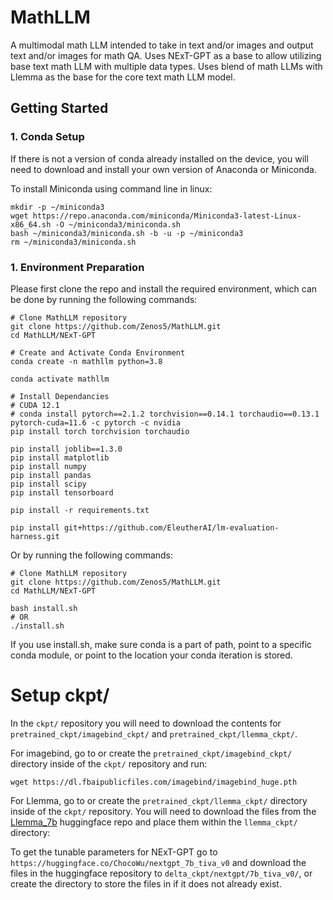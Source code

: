# MathLLM
A multimodal math LLM intended to take in text and/or images and output text and/or images for math QA.  Uses NExT-GPT as a base to allow utilizing base text math LLM with multiple data types.  Uses blend of math LLMs with Llemma as the base for the core text math LLM model.

## Getting Started

### 1. Conda Setup
If there is not a version of conda already installed on the device, you will need to download and install your own version of Anaconda or Miniconda.

To install Miniconda using command line in linux:

```
mkdir -p ~/miniconda3
wget https://repo.anaconda.com/miniconda/Miniconda3-latest-Linux-x86_64.sh -O ~/miniconda3/miniconda.sh
bash ~/miniconda3/miniconda.sh -b -u -p ~/miniconda3
rm ~/miniconda3/miniconda.sh
```

### 1. Environment Preparation
Please first clone the repo and install the required environment, which can be done by running the following commands:
```
# Clone MathLLM repository
git clone https://github.com/Zenos5/MathLLM.git
cd MathLLM/NExT-GPT

# Create and Activate Conda Environment
conda create -n mathllm python=3.8

conda activate mathllm

# Install Dependancies
# CUDA 12.1
# conda install pytorch==2.1.2 torchvision==0.14.1 torchaudio==0.13.1 pytorch-cuda=11.6 -c pytorch -c nvidia
pip install torch torchvision torchaudio

pip install joblib==1.3.0
pip install matplotlib
pip install numpy
pip install pandas
pip install scipy
pip install tensorboard

pip install -r requirements.txt

pip install git+https://github.com/EleutherAI/lm-evaluation-harness.git
```

Or by running the following commands:
```
# Clone MathLLM repository
git clone https://github.com/Zenos5/MathLLM.git
cd MathLLM/NExT-GPT

bash install.sh
# OR
./install.sh
```
If you use install.sh, make sure conda is a part of path, point to a specific conda module, or point to the location your conda iteration is stored.

# Setup ckpt/
In the ```ckpt/``` repository you will need to download the contents for ```pretrained_ckpt/imagebind_ckpt/``` and ```pretrained_ckpt/llemma_ckpt/```.

For imagebind, go to or create the ```pretrained_ckpt/imagebind_ckpt/``` directory inside of the ```ckpt/``` repository and run:

```
wget https://dl.fbaipublicfiles.com/imagebind/imagebind_huge.pth
```

For Llemma, go to or create the ```pretrained_ckpt/llemma_ckpt/``` directory inside of the ```ckpt/``` repository.  You will need to download the files from the [Llemma_7b](https://huggingface.co/EleutherAI/llemma_7b) huggingface repo and place them within the ```llemma_ckpt/``` directory:

To get the tunable parameters for NExT-GPT go to ```https://huggingface.co/ChocoWu/nextgpt_7b_tiva_v0``` and download the files in the huggingface repository to ```delta_ckpt/nextgpt/7b_tiva_v0/```, or create the directory to store the files in if it does not already exist.

